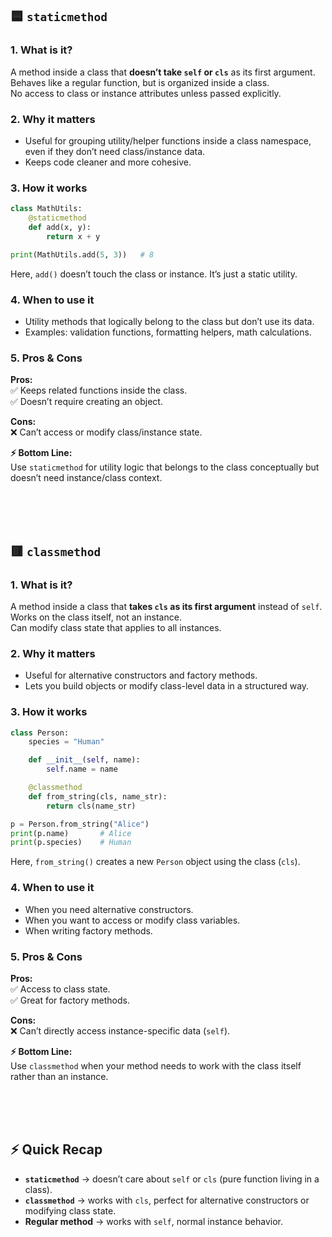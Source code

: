 ## 🟦 `staticmethod`

### 1. What is it?
A method inside a class that **doesn’t take `self` or `cls`** as its first argument.  
Behaves like a regular function, but is organized inside a class.  
No access to class or instance attributes unless passed explicitly.

### 2. Why it matters
- Useful for grouping utility/helper functions inside a class namespace, even if they don’t need class/instance data.
- Keeps code cleaner and more cohesive.

### 3. How it works
```python
class MathUtils:
    @staticmethod
    def add(x, y):
        return x + y

print(MathUtils.add(5, 3))   # 8
```
Here, `add()` doesn’t touch the class or instance. It’s just a static utility.

### 4. When to use it
- Utility methods that logically belong to the class but don’t use its data.
- Examples: validation functions, formatting helpers, math calculations.

### 5. Pros & Cons
**Pros:**  
✅ Keeps related functions inside the class.  
✅ Doesn’t require creating an object.

**Cons:**  
❌ Can’t access or modify class/instance state.

**⚡ Bottom Line:**  
Use `staticmethod` for utility logic that belongs to the class conceptually but doesn’t need instance/class context.

<br>
<br>
<br>

## 🟥 `classmethod`

### 1. What is it?
A method inside a class that **takes `cls` as its first argument** instead of `self`.  
Works on the class itself, not an instance.  
Can modify class state that applies to all instances.

### 2. Why it matters
- Useful for alternative constructors and factory methods.
- Lets you build objects or modify class-level data in a structured way.

### 3. How it works
```python
class Person:
    species = "Human"

    def __init__(self, name):
        self.name = name

    @classmethod
    def from_string(cls, name_str):
        return cls(name_str)

p = Person.from_string("Alice")
print(p.name)       # Alice
print(p.species)    # Human
```
Here, `from_string()` creates a new `Person` object using the class (`cls`).

### 4. When to use it
- When you need alternative constructors.
- When you want to access or modify class variables.
- When writing factory methods.

### 5. Pros & Cons
**Pros:**  
✅ Access to class state.  
✅ Great for factory methods.

**Cons:**  
❌ Can’t directly access instance-specific data (`self`).

**⚡ Bottom Line:**  
Use `classmethod` when your method needs to work with the class itself rather than an instance.

<br>
<br>
<br>

## ⚡ Quick Recap

- **`staticmethod`** → doesn’t care about `self` or `cls` (pure function living in a class).
- **`classmethod`** → works with `cls`, perfect for alternative constructors or modifying class state.
- **Regular method** → works with `self`, normal instance behavior.
